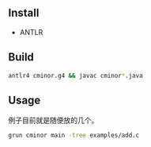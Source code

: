 ## Install

- ANTLR

## Build

```bash
antlr4 cminor.g4 && javac cminor*.java
```

## Usage

例子目前就是随便放的几个。

```bash
grun cminor main -tree examples/add.c 
```